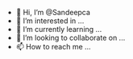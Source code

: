 - 👋 Hi, I’m @Sandeepca
- 👀 I’m interested in ...
- 🌱 I’m currently learning ...
- 💞️ I’m looking to collaborate on ...
- 📫 How to reach me ...

<!---
Sandeepca/Sandeepca is a ✨ special ✨ repository because its `README.md` (this file) appears on your GitHub profile.
You can click the Preview link to take a look at your changes.
--->

